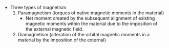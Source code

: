 - Three types of magnetism
	1. Paramagnetism (torques of native magnetic moments in the material)
		- Net moment created by the subsequent alignment of existing magnetic moments within the material due to the imposition of the external magnetic field.
	2. Diamagnetism (alteration of the orbital magnetic moments in a material by the imposition of the external)